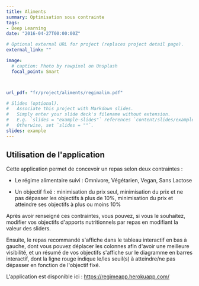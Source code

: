```yaml
---
title: Aliments
summary: Optimisation sous contrainte
tags:
- Deep Learning
date: "2016-04-27T00:00:00Z"

# Optional external URL for project (replaces project detail page).
external_link: ""

image:
  # caption: Photo by rawpixel on Unsplash
  focal_point: Smart



url_pdf: "fr/project/aliments/regimalim.pdf"

# Slides (optional).
#   Associate this project with Markdown slides.
#   Simply enter your slide deck's filename without extension.
#   E.g. `slides = "example-slides"` references `content/slides/example-slides.md`.
#   Otherwise, set `slides = ""`.
slides: example
---
```


## Utilisation de l'application

Cette application permet de concevoir un repas selon deux contraintes : 
 
- Le régime alimentaire suivi : Omnivore, Végétarien, Vegan, Sans Lactose

- Un objectif fixé : minimisation du prix seul, minimisation du prix et ne pas dépasser les objectifs à plus de 10%, minimisation du prix et atteindre ses objectifs à plus ou moins 10%

Après avoir renseigné ces contraintes, vous pouvez, si vous le souhaitez, modifier vos objectifs d'apports nutritionnels par repas en modifiant la valeur des sliders. 

Ensuite, le repas recommandé s'affiche dans le tableau interactif en bas à gauche, dont vous pouvez déplacer les colonnes afin d'avoir une meilleure visibilité, et un résumé de vos objectifs s'affiche sur le diagramme en barres interactif, dont la ligne rouge indique le/les seuil(s) à atteindre/ne pas dépasser en fonction de l'objectif fixé.

L'application est disponible ici : https://regimeapp.herokuapp.com/
